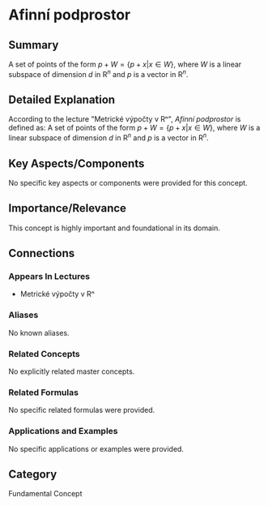 # Afinní podprostor

## Summary
A set of points of the form $p + W = \{p + x | x \in W\}$, where $W$ is a linear subspace of dimension $d$ in $\text{R}^n$ and $p$ is a vector in $\text{R}^n$.

## Detailed Explanation
According to the lecture "Metrické výpočty v Rⁿ", *Afinní podprostor* is defined as: A set of points of the form $p + W = \{p + x | x \in W\}$, where $W$ is a linear subspace of dimension $d$ in $\text{R}^n$ and $p$ is a vector in $\text{R}^n$.

## Key Aspects/Components
No specific key aspects or components were provided for this concept.

## Importance/Relevance
This concept is highly important and foundational in its domain.

## Connections
### Appears In Lectures
* Metrické výpočty v Rⁿ

### Aliases
No known aliases.

### Related Concepts
No explicitly related master concepts.

### Related Formulas
No specific related formulas were provided.

### Applications and Examples
No specific applications or examples were provided.

## Category
Fundamental Concept